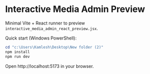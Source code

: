 # Interactive Media Admin Preview

Minimal Vite + React runner to preview `interactive_media_admin_react_preview.jsx`.

Quick start (Windows PowerShell):

```powershell
cd "c:\Users\Kamlesh\Desktop\New folder (2)"
npm install
npm run dev
```

Open http://localhost:5173 in your browser.
